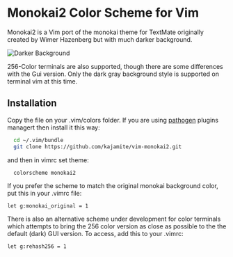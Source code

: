 # Monokai2 Color Scheme for Vim

Monokai2 is a Vim port of the monokai theme for TextMate originally created by Wimer Hazenberg but with much darker background.

![Darker Background](http://i.imgur.com/Sx1bRUH.png)


256-Color terminals are also supported, though there are some differences with the Gui version. Only the dark gray background style is supported on terminal vim at this time.

## Installation

Copy the file on your .vim/colors folder.
If you are using [pathogen]() plugins managert then install it this way:

```zsh
  cd ~/.vim/bundle
  git clone https://github.com/kajamite/vim-monokai2.git
```  

and then in vimrc set theme:

```vim
  colorscheme monokai2
```

If you prefer the scheme to match the original monokai background color, put this in your .vimrc file: 
```
let g:monokai_original = 1
```

There is also an alternative scheme under development for color terminals which attempts to bring the 256 color version as close as possible to the the default (dark) GUI version. To access, add this to your .vimrc:
```
let g:rehash256 = 1
```

